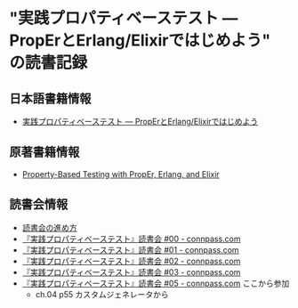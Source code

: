 # "実践プロパティベーステスト ― PropErとErlang/Elixirではじめよう" の読書記録

## 日本語書籍情報
- [実践プロパティベーステスト ― PropErとErlang/Elixirではじめよう](https://www.lambdanote.com/collections/proper-erlang-elixir)


## 原著書籍情報
- [Property-Based Testing with PropEr, Erlang, and Elixir](https://pragprog.com/titles/fhproper/property-based-testing-with-proper-erlang-and-elixir/)


## 読書会情報
- [読書会の進め方](https://docs.google.com/presentation/d/1AWk6Z_Y-VFYtyVatDWHx5wt751UiDZzquMHSW-fm3L0/edit#slide=id.p)
- [『実践プロパティベーステスト』読書会 #00  - connpass.com](https://mobmob.connpass.com/event/306569/) 
- [『実践プロパティベーステスト』読書会 #01  - connpass.com](https://mobmob.connpass.com/event/307531/) 
- [『実践プロパティベーステスト』読書会 #02  - connpass.com](https://mobmob.connpass.com/event/308806/) 
- [『実践プロパティベーステスト』読書会 #03  - connpass.com](https://mobmob.connpass.com/event/312613/) 
- [『実践プロパティベーステスト』読書会 #05  - connpass.com](https://mobmob.connpass.com/event/312879/)  ここから参加
    - ch.04 p55 カスタムジェネレータから

